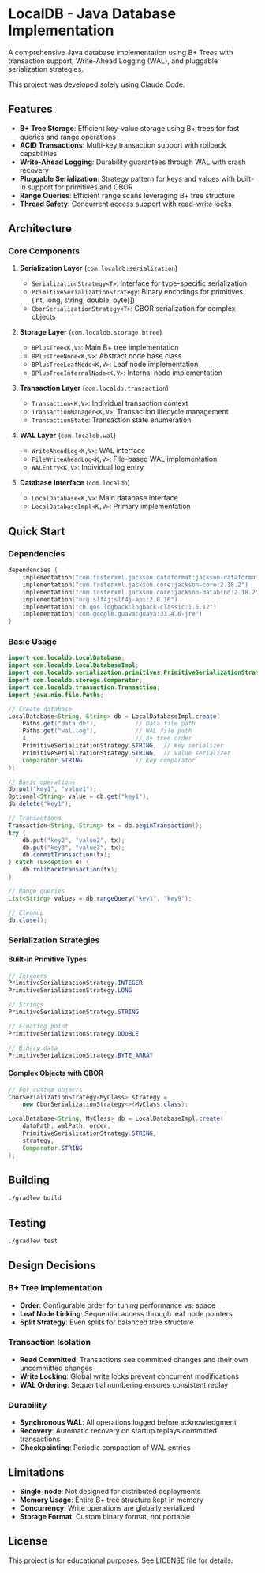 # LocalDB - Java Database Implementation

A comprehensive Java database implementation using B+ Trees with transaction support, Write-Ahead Logging (WAL), and pluggable serialization strategies.

This project was developed solely using Claude Code.

## Features

- **B+ Tree Storage**: Efficient key-value storage using B+ trees for fast queries and range operations
- **ACID Transactions**: Multi-key transaction support with rollback capabilities
- **Write-Ahead Logging**: Durability guarantees through WAL with crash recovery
- **Pluggable Serialization**: Strategy pattern for keys and values with built-in support for primitives and CBOR
- **Range Queries**: Efficient range scans leveraging B+ tree structure
- **Thread Safety**: Concurrent access support with read-write locks

## Architecture

### Core Components

1. **Serialization Layer** (`com.localdb.serialization`)
   - `SerializationStrategy<T>`: Interface for type-specific serialization
   - `PrimitiveSerializationStrategy`: Binary encodings for primitives (int, long, string, double, byte[])
   - `CborSerializationStrategy<T>`: CBOR serialization for complex objects

2. **Storage Layer** (`com.localdb.storage.btree`)
   - `BPlusTree<K,V>`: Main B+ tree implementation
   - `BPlusTreeNode<K,V>`: Abstract node base class
   - `BPlusTreeLeafNode<K,V>`: Leaf node implementation
   - `BPlusTreeInternalNode<K,V>`: Internal node implementation

3. **Transaction Layer** (`com.localdb.transaction`)
   - `Transaction<K,V>`: Individual transaction context
   - `TransactionManager<K,V>`: Transaction lifecycle management
   - `TransactionState`: Transaction state enumeration

4. **WAL Layer** (`com.localdb.wal`)
   - `WriteAheadLog<K,V>`: WAL interface
   - `FileWriteAheadLog<K,V>`: File-based WAL implementation
   - `WALEntry<K,V>`: Individual log entry

5. **Database Interface** (`com.localdb`)
   - `LocalDatabase<K,V>`: Main database interface
   - `LocalDatabaseImpl<K,V>`: Primary implementation

## Quick Start

### Dependencies

```kotlin
dependencies {
    implementation("com.fasterxml.jackson.dataformat:jackson-dataformat-cbor:2.18.2")
    implementation("com.fasterxml.jackson.core:jackson-core:2.18.2")
    implementation("com.fasterxml.jackson.core:jackson-databind:2.18.2")
    implementation("org.slf4j:slf4j-api:2.0.16")
    implementation("ch.qos.logback:logback-classic:1.5.12")
    implementation("com.google.guava:guava:33.4.6-jre")
}
```

### Basic Usage

```java
import com.localdb.LocalDatabase;
import com.localdb.LocalDatabaseImpl;
import com.localdb.serialization.primitives.PrimitiveSerializationStrategy;
import com.localdb.storage.Comparator;
import com.localdb.transaction.Transaction;
import java.nio.file.Paths;

// Create database
LocalDatabase<String, String> db = LocalDatabaseImpl.create(
    Paths.get("data.db"),           // Data file path
    Paths.get("wal.log"),           // WAL file path  
    4,                              // B+ tree order
    PrimitiveSerializationStrategy.STRING,  // Key serializer
    PrimitiveSerializationStrategy.STRING,  // Value serializer
    Comparator.STRING               // Key comparator
);

// Basic operations
db.put("key1", "value1");
Optional<String> value = db.get("key1");
db.delete("key1");

// Transactions
Transaction<String, String> tx = db.beginTransaction();
try {
    db.put("key2", "value2", tx);
    db.put("key3", "value3", tx);
    db.commitTransaction(tx);
} catch (Exception e) {
    db.rollbackTransaction(tx);
}

// Range queries
List<String> values = db.rangeQuery("key1", "key9");

// Cleanup
db.close();
```

### Serialization Strategies

#### Built-in Primitive Types

```java
// Integers
PrimitiveSerializationStrategy.INTEGER
PrimitiveSerializationStrategy.LONG

// Strings  
PrimitiveSerializationStrategy.STRING

// Floating point
PrimitiveSerializationStrategy.DOUBLE

// Binary data
PrimitiveSerializationStrategy.BYTE_ARRAY
```

#### Complex Objects with CBOR

```java
// For custom objects
CborSerializationStrategy<MyClass> strategy = 
    new CborSerializationStrategy<>(MyClass.class);

LocalDatabase<String, MyClass> db = LocalDatabaseImpl.create(
    dataPath, walPath, order,
    PrimitiveSerializationStrategy.STRING,
    strategy,
    Comparator.STRING
);
```

## Building

```bash
./gradlew build
```

## Testing

```bash
./gradlew test
```

## Design Decisions

### B+ Tree Implementation

- **Order**: Configurable order for tuning performance vs. space
- **Leaf Node Linking**: Sequential access through leaf node pointers
- **Split Strategy**: Even splits for balanced tree structure

### Transaction Isolation

- **Read Committed**: Transactions see committed changes and their own uncommitted changes
- **Write Locking**: Global write locks prevent concurrent modifications
- **WAL Ordering**: Sequential numbering ensures consistent replay

### Durability

- **Synchronous WAL**: All operations logged before acknowledgment
- **Recovery**: Automatic recovery on startup replays committed transactions
- **Checkpointing**: Periodic compaction of WAL entries

## Limitations

- **Single-node**: Not designed for distributed deployments
- **Memory Usage**: Entire B+ tree structure kept in memory
- **Concurrency**: Write operations are globally serialized
- **Storage Format**: Custom binary format, not portable

## License

This project is for educational purposes. See LICENSE file for details.

